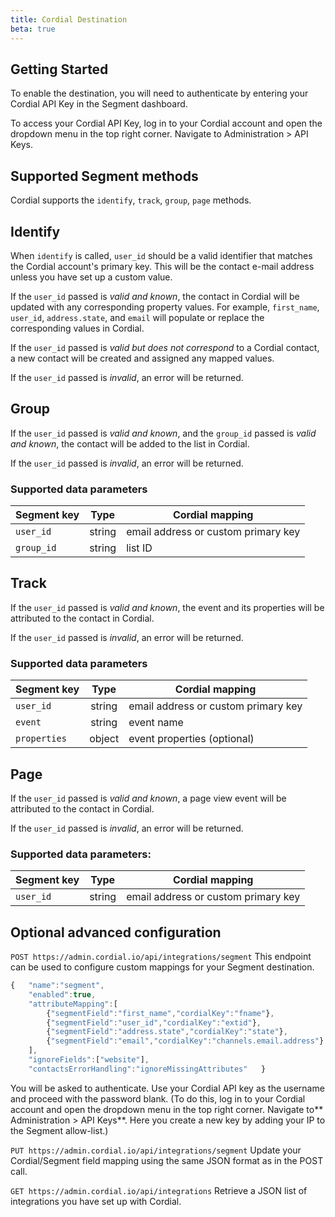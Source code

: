 ```yaml
---
title: Cordial Destination
beta: true
---
```


## Getting Started

To enable the destination, you will need to authenticate by entering your Cordial API Key in the Segment dashboard.

To access your Cordial API Key, log in to your Cordial account and open the dropdown menu in the top right corner. Navigate to Administration > API Keys.

## Supported Segment methods

Cordial supports the `identify`, `track`, `group`, `page` methods.

## Identify

When `identify` is called, `user_id` should be a valid identifier that matches the Cordial account's primary key. This will be the contact e-mail address unless you have set up a custom value.

If the `user_id` passed is _valid and known_, the contact in Cordial will be updated with any corresponding property values. For example, `first_name`, `user_id`, `address.state`, and `email` will populate or replace the corresponding values in Cordial.

If the `user_id` passed is _valid but does not correspond_ to a Cordial contact, a new contact will be created and assigned any mapped values.

If the `user_id` passed is _invalid_, an error will be returned.

## Group

If the `user_id` passed is _valid and known_, and the `group_id` passed is _valid and known_, the contact will be added to the list in Cordial.

If the `user_id` passed is _invalid_, an error will be returned.

### Supported data parameters

| Segment key |  Type  | Cordial mapping                     |
| ----------- |:------:| ----------------------------------- |
| `user_id`   | string | email address or custom primary key |
| `group_id`  | string | list ID                             |

## Track
If the `user_id` passed is _valid and known_, the event and its properties will be attributed to the contact in Cordial.

If the `user_id` passed is _invalid_, an error will be returned.

### Supported data parameters

| Segment key  |  Type  | Cordial mapping                     |
| ------------ |:------:| ----------------------------------- |
| `user_id`    | string | email address or custom primary key |
| `event`      | string | event name                          |
| `properties` | object | event properties (optional)         |

## Page
If the `user_id` passed is _valid and known_, a page view event will be  attributed to the contact in Cordial.

If the `user_id` passed is _invalid_, an error will be returned.

### Supported data parameters:

| Segment key |  Type  | Cordial mapping                     |
| ----------- |:------:| ----------------------------------- |
| `user_id`   | string | email address or custom primary key |

## Optional advanced configuration

`POST https://admin.cordial.io/api/integrations/segment`
This endpoint can be used to configure custom mappings for your Segment destination.

```js
{   "name":"segment",
    "enabled":true,
    "attributeMapping":[
        {"segmentField":"first_name","cordialKey":"fname"},
        {"segmentField":"user_id","cordialKey":"extid"},
        {"segmentField":"address.state","cordialKey":"state"},
        {"segmentField":"email","cordialKey":"channels.email.address"}
    ],
    "ignoreFields":["website"],
    "contactsErrorHandling":"ignoreMissingAttributes"   }
```

You will be asked to authenticate. Use your Cordial API key as the username and proceed with the password blank. (To do this, log in to your Cordial account and open the dropdown menu in the top right corner. Navigate to** Administration > API Keys**. Here you create a new key by adding your IP to the Segment allow-list.)

`PUT https://admin.cordial.io/api/integrations/segment`
Update your Cordial/Segment field mapping using the same JSON format as in the POST call.

`GET https://admin.cordial.io/api/integrations`
Retrieve a JSON list of integrations you have set up with Cordial.
